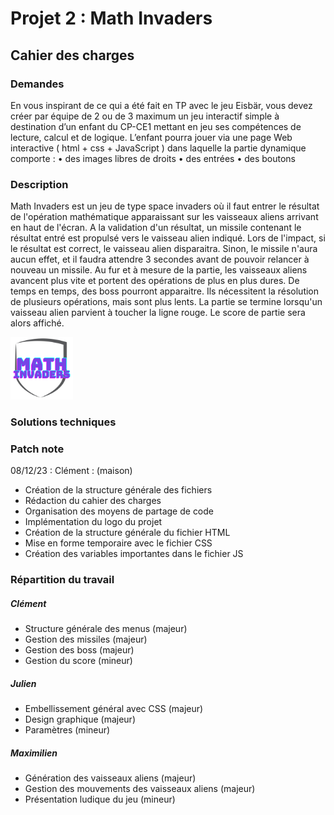 # Projet 2 : Math Invaders

## Cahier des charges

### Demandes

En vous inspirant de ce qui a été fait en TP avec le jeu Eisbär, vous devez créer par équipe de 2 ou de 3 maximum un jeu interactif simple à destination d’un enfant du CP-CE1 mettant en jeu ses compétences de lecture, calcul et de logique.
L’enfant pourra jouer via une page Web interactive ( html + css + JavaScript ) dans laquelle la partie dynamique comporte :
• des images libres de droits
• des entrées
• des boutons

### Description

Math Invaders est un jeu de type space invaders où il faut entrer le résultat de l'opération mathématique apparaissant sur les vaisseaux aliens arrivant en haut de l'écran. 
A la validation d'un résultat, un missile contenant le résultat entré est propulsé vers le vaisseau alien indiqué. 
Lors de l'impact, si le résultat est correct, le vaisseau alien disparaitra. Sinon, le missile n'aura aucun effet, et il faudra attendre 3 secondes avant de pouvoir relancer à nouveau un missile.
Au fur et à mesure de la partie, les vaisseaux aliens avancent plus vite et portent des opérations de plus en plus dures.
De temps en temps, des boss pourront apparaitre. Ils nécessitent la résolution de plusieurs opérations, mais sont plus lents.
La partie se termine lorsqu'un vaisseau alien parvient à toucher la ligne rouge. Le score de partie sera alors affiché.

<img src="images/logo.png"
     alt="Logo"
     style="width: 100px; height: 100px;" />

### Solutions techniques



### Patch note

08/12/23 : Clément : (maison)
- Création de la structure générale des fichiers
- Rédaction du cahier des charges
- Organisation des moyens de partage de code
- Implémentation du logo du projet
- Création de la structure générale du fichier HTML
- Mise en forme temporaire avec le fichier CSS
- Création des variables importantes dans le fichier JS


### Répartition du travail

##### Clément
- Structure générale des menus (majeur)
- Gestion des missiles (majeur)
- Gestion des boss (majeur)
- Gestion du score (mineur)

##### Julien
- Embellissement général avec CSS (majeur)
- Design graphique (majeur)
- Paramètres (mineur)

##### Maximilien
- Génération des vaisseaux aliens (majeur)
- Gestion des mouvements des vaisseaux aliens (majeur)
- Présentation ludique du jeu (mineur)